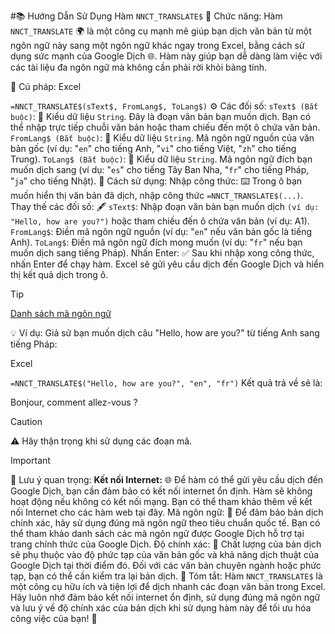 #📚 Hướng Dẫn Sử Dụng Hàm `NNCT_TRANSLATE$`
🌟 Chức năng:
Hàm `NNCT_TRANSLATE` 🌍 là một công cụ mạnh mẽ giúp bạn dịch văn bản từ một ngôn ngữ này sang một ngôn ngữ khác ngay trong Excel, bằng cách sử dụng sức mạnh của Google Dịch 🌐. Hàm này giúp bạn dễ dàng làm việc với các tài liệu đa ngôn ngữ mà không cần phải rời khỏi bảng tính.

📝 Cú pháp:
Excel

`=NNCT_TRANSLATE$(sText$, FromLang$, ToLang$)`
⚙️ Các đối số:
`sText$ (Bắt buộc)`: 🔑 Kiểu dữ liệu `String`. Đây là đoạn văn bản bạn muốn dịch. Bạn có thể nhập trực tiếp chuỗi văn bản hoặc tham chiếu đến một ô chứa văn bản.
`FromLang$ (Bắt buộc)`: 🔑 Kiểu dữ liệu `String`. Mã ngôn ngữ nguồn của văn bản gốc (ví dụ: "`en`" cho tiếng Anh, "`vi`" cho tiếng Việt, "`zh`" cho tiếng Trung).
`ToLang$ (Bắt buộc)`: 🔑 Kiểu dữ liệu `String`. Mã ngôn ngữ đích bạn muốn dịch sang (ví dụ: "`es`" cho tiếng Tây Ban Nha, "`fr`" cho tiếng Pháp, "`ja`" cho tiếng Nhật).
🚀 Cách sử dụng:
Nhập công thức: ⌨️ Trong ô bạn muốn hiển thị văn bản đã dịch, nhập công thức `=NNCT_TRANSLATE$(...)`.
Thay thế các đối số: 🖋️
`sText$`: Nhập đoạn văn bản bạn muốn dịch `(ví dụ: "Hello, how are you?")` hoặc tham chiếu đến ô chứa văn bản (ví dụ: A1).
`FromLang$`: Điền mã ngôn ngữ nguồn (ví dụ: "`en`" nếu văn bản gốc là tiếng Anh).
`ToLang$`: Điền mã ngôn ngữ đích mong muốn (ví dụ: "`fr`" nếu bạn muốn dịch sang tiếng Pháp).
Nhấn Enter: ✅ Sau khi nhập xong công thức, nhấn Enter để chạy hàm. Excel sẽ gửi yêu cầu dịch đến Google Dịch và hiển thị kết quả dịch trong ô.
> [!TIP]
>[Danh sách mã ngôn ngữ](http://www.lingoes.net/en/translator/langcode.htm)

💡 Ví dụ:
Giả sử bạn muốn dịch câu "Hello, how are you?" từ tiếng Anh sang tiếng Pháp:

Excel

`=NNCT_TRANSLATE$("Hello, how are you?", "en", "fr")`
Kết quả trả về sẽ là:

Bonjour, comment allez-vous ?

> [!CAUTION]
⚠️ Hãy thận trọng khi sử dụng các đoạn mã.

> [!IMPORTANT]

📌 Lưu ý quan trọng:
**Kết nối Internet:** 🌐 Để hàm có thể gửi yêu cầu dịch đến Google Dịch, bạn cần đảm bảo có kết nối internet ổn định. Hàm sẽ không hoạt động nếu không có kết nối mạng. Bạn có thể tham khảo thêm về kết nối Internet cho các hàm web tại đây.
Mã ngôn ngữ: 💬 Để đảm bảo bản dịch chính xác, hãy sử dụng đúng mã ngôn ngữ theo tiêu chuẩn quốc tế. Bạn có thể tham khảo danh sách các mã ngôn ngữ được Google Dịch hỗ trợ tại trang chính thức của Google Dịch.
Độ chính xác: 🎯 Chất lượng của bản dịch sẽ phụ thuộc vào độ phức tạp của văn bản gốc và khả năng dịch thuật của Google Dịch tại thời điểm đó. Đối với các văn bản chuyên ngành hoặc phức tạp, bạn có thể cần kiểm tra lại bản dịch.
🎯 Tóm tắt:
Hàm `NNCT_TRANSLATE$` là một công cụ hữu ích và tiện lợi để dịch nhanh các đoạn văn bản trong Excel. Hãy luôn nhớ đảm bảo kết nối internet ổn định, sử dụng đúng mã ngôn ngữ và lưu ý về độ chính xác của bản dịch khi sử dụng hàm này để tối ưu hóa công việc của bạn! 🌟